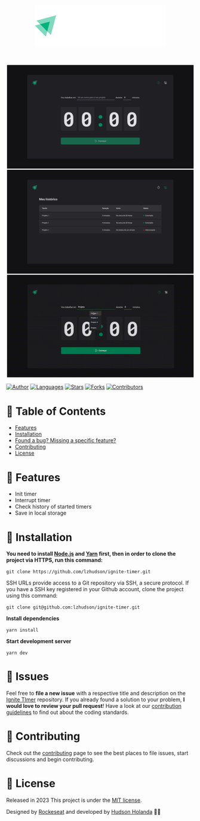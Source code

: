 <p align="center">
  <img src=".github/docs/images/logo.svg" width="350"/>
</p>

<br />

<p align="center">
  <img src=".github/docs/images/countdown.png" width="500"/>
  <img src=".github/docs/images/history.png" width="500"/>
  <img src=".github/docs/images/timer-details.gif" width="500"/>
</p>

[![Author](https://img.shields.io/badge/author-lzhudson-00B37E?style=flat-square)](https://github.com/lzhudson)
[![Languages](https://img.shields.io/github/languages/count/lzhudson/ignite-timer?color=%2300B37E&style=flat-square)](#)
[![Stars](https://img.shields.io/github/stars/lzhudson/ignite-timer?color=00B37E&style=flat-square)](https://github.com/lzhudson/ignite-timer/stargazers)
[![Forks](https://img.shields.io/github/forks/lzhudson/ignite-timer?color=00B37E&style=flat-square)](https://github.com/lzhudson/ignite-timer/network/members)
[![Contributors](https://img.shields.io/github/contributors/lzhudson/ignite-timer?color=00B37E&style=flat-square)](https://github.com/lzhudson/ignite-timer/graphs/contributors)

# :pushpin: Table of Contents

* [Features](#rocket-features)
* [Installation](#construction_worker-installation)
* [Found a bug? Missing a specific feature?](#bug-issues)
* [Contributing](#tada-contributing)
* [License](#closed_book-license)

# :rocket: Features

* Init timer
* Interrupt timer
* Check history of started timers
* Save in local storage

# :construction_worker: Installation

**You need to install [Node.js](https://nodejs.org/en/download/) and [Yarn](https://yarnpkg.com/) first, then in order to clone the project via HTTPS, run this command:**

```
git clone https://github.com/lzhudson/ignite-timer.git
```

SSH URLs provide access to a Git repository via SSH, a secure protocol. If you have a SSH key registered in your Github account, clone the project using this command:

```
git clone git@github.com:lzhudson/ignite-timer.git
```


**Install dependencies**

```
yarn install
```

**Start development server**

```
yarn dev
```

# :bug: Issues

Feel free to **file a new issue** with a respective title and description on the [Ignite TImer](https://github.com/lzhudson/ignite-timer/issues) repository. If you already found a solution to your problem, **I would love to review your pull request**! Have a look at our [contribution guidelines](https://github.com/lzhudson/ignite-timer/blob/main/CONTRIBUTING.md) to find out about the coding standards.

# :tada: Contributing

Check out the [contributing](https://github.com/lzhudson/ignite-timer/blob/main/CONTRIBUTING.md) page to see the best places to file issues, start discussions and begin contributing.

# :closed_book: License

Released in 2023
This project is under the [MIT license](https://github.com/lzhudson/ignite-timer/main/LICENSE).

Designed by [Rockeseat](https://github.com/Rocketseat) and developed by [Hudson Holanda](https://github.com/lzhudson) 🖤🚀